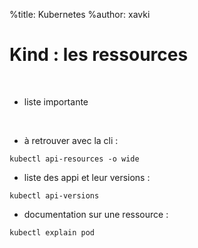 %title: Kubernetes 
%author: xavki

# Kind : les ressources


<br>

* liste importante

<br>

* à retrouver avec la cli :

```
kubectl api-resources -o wide
```

* liste des appi et leur versions :

```
kubectl api-versions
```

* documentation sur une ressource :

```
kubectl explain pod
```
